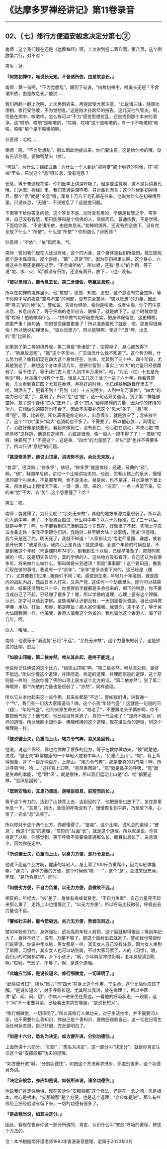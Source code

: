 # 《达摩多罗禅经讲记》第11卷录音

------

## 02、〖七〗修行方便道安般念决定分第七②

南师：这个我们现在还是《达摩禅经》啊，上次讲到卷二第八啊，第八页，这个倒数第六行，对不对？

男生：对。

**『何故初禅中，唯说长无短。不舍诸所依，由是故息长。』**

南师：第一句啊，“不为觉想乱”，跟到下句说，“何故初禅中，唯说长无短？不舍诸所依，由是故息长。”他说……

我们再翻一翻上次啊，上次再倒转来，再提起使大家注意，“此说诸三昧，随顺功德相，修行安住彼，不为觉想乱。”这是刚才孙医师的报告，这几天他气管炎，啊，但是在病中、咳嗽中，怎么样可以“不为”感觉思想扰乱，还是找到那个本来的清净，这“哎哟、哎哟”是咳嗽的，“哎嗨、哎嗨”这个是咳嗽的，有一个不咳嗽的“咳咳、咳咳”那个是不咳嗽的啊。

孙医师：哈哈……

南师：嗯，“不为觉想乱”，那么因此他提出来，你们要注意，这是给你参的哦，没有告诉你哦，要你智慧去（参）。

“何故”，为什么；翻成白话：为什么一个人到达“初禅定”那个境界的时候，在“初禅”里头，只说这个“息”呀长息，没有短息？

长息，等于普通现在讲，你们医学上讲深呼吸了。但是要注意啊，这不是只讲鼻孔哦，《（达摩）禅经》里，我们普通讲深呼吸，只对鼻孔而言；这个时候到初禅境界，那个“息”就是“全息”哦，浑身十万八千毛孔都在往来。他说为什么在初禅境界里，只说长息，“无短”、不说短息了？这是提问题。

下面等于给你答复问题，这个答复不是…光听没有用的，学佛是智慧之学，常常讲，自己没有智慧，那只能够叫是个信佛的人，信仰而已，普通宗教，不是学佛。下面给你答，“不舍诸所依，由是故息长。”初禅的境界，还没有完全放下，没有完全放下什么？“所依”。什么是“所依”？你知道么？孙医师？

孙医师：“所依”，“依”风而来，气。

南师：譬如我们现在人还没有死，这个四大身，这个身体是我们所依的。能生能死那个是本性自性，那个是能，“能”；这是“所”。因为在初禅里头啊，这个身心、六根这些作用还是摆在这里，“不舍诸所依”，所以呢，还有“息长”的作用，等于说“地、水、火、风”都没有归位，还没有离开，放下…（也）没有。

**『彼以觉想力，能令息去长，第二舍诸依，势羸故息短。』**

所以在初禅的境界里头，他“觉想”，感觉、知觉、思想，这个念没有完全空掉，等于你刚才写的报告“空与不空”的问题，没有完全空掉，“彼以觉想”的力量，因此啊“息去”的时候“长”。譬如说，告诉你经验，像你是咳嗽、或者生病，你宁可注意出息、长息出去了，等于把病的也带出去、散掉了，就是放下了。这个时候你觉得“哎呀！怕咳嗽啊什么……”拼命做气功呼吸想充实，把身体保留住，这更糟糕，病更严重！换句话，你的觉受痛苦更重了！所以准备要死了就走，嗯，那走得很痛快！所以他说初禅里头，“彼以觉想力”，所以能够啊，使这个“息”啊，出去的“息”比较长。

如果到了第二禅的境界呢，第二禅是“舍诸依”了，空得掉了，身心都放得下了。“势羸故息短”，“羸”这个字念léi，广东话念什么我不知道了。这个势力啊，什么势力呢？像我们现在四大这个身体还在，生命，尤其到了三十中、四十阶段，尤其是到老了，越想这个身体多活几年，想把它留到；事实上“四大”的力量已经很羸弱了，留不住了。等于我们古人说“人到中年万事休”，哈，“月到（过）十五是光明少”啊，月亮每个月有个十五，但是人生几次？活了一辈子六十年，你看算算看，几次看到真正圆？尤其在香港，月亮好的时候，他已经躲到跳舞厅里去了，哈，喝酒去了，更看不到！“月到（过）十五光明少，人到中年万事休”，“四大”的势力已经“羸”了、羸弱了，所以“息”也“短”，这一句话双关道理。到了第二禅能够空掉，放了这个身体“四大”放开了。这个“四大”给你障碍的力量，因为你的修持的功力，它想做你的障碍也不会了。因此不需要补充这个“风大”多了，“息”呢很“短”，嗯，比较短。所以真得道修定的人，出息很长，就是放空了；念头放空了，这个“四大”里头“风大”也消耗也不多了，不需要了。所以他心脏…，真得定了，心脏好像是快要死，看起来像死亡，没有死亡，他心脏在跳动，本来心脏“咚咚咚咚”这样跳，他真在定境界，心脏是很慢，像一般人一摸不得了了！一摸脉“哎呀，快要死了！”不是这个，这是身、“四大”的力量弱了，所以“息”也并不需要多了，所以只讲“息短”的问题。

**『甚深修多罗，佛说山顶泉，涓流势不远，余处无来故。』**

“甚深”，很深的；“修多罗”，佛经，“修多罗”就是佛经，经藏，经典的“经”，啊。“佛”，释迦牟尼佛，讲过一个比喻讲功夫的，他说，你看山顶上的泉水，慢慢流的那个叫泉水，不是瀑布啊，也不是溪水，泉是泉，也不是井，井水是地下冒上来，泉水是山上慢慢流下来，一滴一滴，嗯，来的。“涓流”，一点一点流下来，它的来“势”不大、去“势”…这个意思懂了？哈？

男生：嗯。

南师：势就薄了。为什么呢？“余处无来故”，其他的地方来源力量很弱了。所以我们人到中年，老了，不管男女超过…什么叫中年？以六十为标准，过了三十以后，就是中年了！呵，你不要看到自己活到四五十岁现在，好像很了不起，实际上早应该准备走路！像我平常跟你们讲，我随时…甚至跟大陆上谈事情，我说“注意哦，我今天是签了约，明天死了，我就不知道！”人家都认为“南老师爱国、谦虚，或者爱开玩笑！”我是真话，我内心上是真话！就这道理，到这个年龄的时候就是，不是到我这个年龄（师讲课时年74岁），到我到五十以后，已经早准备了，那随时死掉的！哎，这是切实告诉你，真的学佛的人，这些地方没有看开，自己还认为有很多年，将来做什么做什么，那叫做昏头到透顶！那是“事事颠”！这个要知道。像我们现在做的事情，我说有一个“余年”，“余年”是多余剩下来的，这已经是（赚了），尤其像我们过来…跟你们不同；喏，感觉到生来…年轻几十年碰到，就是国内的战乱内战，然后日本人打来、又共产党…这任何一个劫数里头，随时可以结束生命，结果还活到七八十岁，你觉得后半截都是多余捡来的，剩下的利息，你不要当成自己了不起，已经赚了很多了！嗯，所以学佛的道理，心理上要有这个理解、认识，那才可以谈到学佛。这些理解认识都没有，一天到黑昏头昏脑，自己也叫做学佛、用功、打坐，那你，那是瞎扯！那大家你骗我、我骗你，差不多了，等于黄大仙跟我俩一样，他骗我，香港人骗我这个外省的，我也骗他这个香港人，骗了好几年，呵。

众人：哈哈……

南师：他说等于“涓流势”已经“不远”，“余处无来故”，这个力量来的弱了，这是佛说的比喻，然后：

**『如彼山顶喻，第二依亦然。唯从其处起，是终不能远。』**

他说你记住佛说的这个比方，“如彼山顶喻”啊，“第二依亦然，唯从其处起，是终不能远。”所以你懂这个道理，并理同道、修道的道理，并理同修道的道理，这个原则是一样的，他说你懂了佛的山顶上泉水这个比方的话，“第二依亦然”，到了第二禅境界，那个所依的力量也是很弱了；“亦然”，同样道理。

所以它从本地起来这一点作用，其来处都是“不远”。譬如我们讲，讲普通一个“气”，我们有一句话大家知道吗？嗨，这个小孩“年轻气盛”！这就是一句道的问（题），“年轻气盛”，他的来源生命充沛；“格老了”，不要跟老头子俩吵啊、你不要把他气死了！他气短、他已经没有来源了，真的一气会死了！“是终不能远”，同样的道理。所以我刚才跟你讲，佛理修持的这个道理，现在讲生命的道理，同这个佛理是一样。

**『彼说健士夫，负重而上山。竭力令气奔，息风急回转。』**

他说，说这个佛经，佛也给你做了很多的比方，等于在教你做功夫。“彼”就是他，说过，“健士夫”非常健康的一个年轻人或者中年人，“负重而上山”。“竭”，背上背得很重，背了一百斤两百斤，上爬山，“竭力令气奔”，那是要真的力气喽！啊，所以呼吸“哈、哈……”这样背上去啊。“息风急回转”，“风”就是鼻子的呼吸，“息”就是生命的本能，“息”跟“风”，就是很快，所以我们运动上山是“哈、哈”都要这样，“息风急回转”。

**『既到安隐处，其息乃调适。是喻说彼息，前短而后长。』**

等于这个有力的，达到了山顶背上去，达到目的了，他把重担也放下了，坐在那里休息一下。“其息”，风大，急促的呼吸没有了，慢慢恢复到平静，乃至放下来，心空了，完全“息”调顺了。

所以你对于这个两个比方，你都懂得了。“是喻”，这个比喻，说风息的道理；“彼息”，他这个“息”的道理，“前短而”后面“长”，就是这个道理。所以就是说，你真得定了以后，你感觉到，等于呼吸不需要像普通那么长，而且出息长了、进息很少，因为你在定中。

**『所说健士夫，负重而上山。以身力方便，是乃令息长。』**

他说下面这个比方啊，健康的年轻人，身上背了100斤负重爬山，因为年轻体能够，“身力”，身体力量的方便，这个时候他“嗨——”，这个“息”，息进来很充满，年轻，“是乃令息长”。同时，

**『如彼劣方便，不自力负重。以无力方便，息微故不远。』**

相反的，年纪大，“劣”差了，身体有病或者衰老。“不自力负重”，自己力量背不起来那么重了，走路上山也慢慢走了。“以无力方便”，所以呼吸比较微弱，呼吸出去力量也不远。

**『譬如壮夫射，能令箭极远。劣力无方便，势弱去则近。』**

譬如年轻有力的、身体强壮、武功高的年轻人射箭，这个箭就射得很远；等到年纪大了、身体不好了，没有…力量不够了，那这个箭射出去就近了。譬如我也常跟你们说笑话，你说中年以后，男女都是一样，其实女人自己没有注意，因为女人坐到了屙尿，习惯性，其实女人也可以站到屙，不过大家习惯了，人的（习惯）。嗯，我们小的时候都讲嘛，乡下小孩子，“嗬，少年屙尿冲过街啊，老年屙尿滴到鞋啊。”哎哟，气弱了，不够了，啊，是这个道理。

**『此喻应当知，是说长短义。修行细微觉，一切谛明了。』**

“此喻应当知”，所以“风力”同“四大”在身上这个作用，于生命，这个比喻你应该了解。“是说长短义”，对于呼吸长短，尤其所以我讲，放在病理上，所以中医讲“望、闻、问、切”，你病人一进来坐在旁边，一看他的呼吸状态，一观察，这个“闻”不一定要耳朵，已经看出来病在哪里，“是说长短义”。

“修行细微觉，一切谛明了。”所以真修行人做功夫，对于生活生命，并不需要问人家，也不需要什么善知识，你自己是个善知识，要微细观察自己，这一切在日常生活任何状态里，自己仔细，完全是明白了。

**『如是十六分，悉名为决定。如方便升进，分别功德住。』**

上面所讲十六部分、“如是”；“悉名为决定”，这一部分叫“决定分”，就是你肯定认识这个做“安那般那”功夫的道理。

“如方便升进”啊，“分别功德住”，如由这个方法再求进步，那差别很多，这个功德另外讲。

**『决定安般念，亦应如是说。如彼所未说，诸余功德住。』**

他说我们肯定性地讲，现在告诉你“安那般那”这个修法，还是在一念之间，念是根本，唯心是根本，“安那般那”是个方便。也是这个道理，“亦应如是说”。那么有些佛经上把经验没有留下来，一切的功德有很多了。

**『是故我当说，如其决定分。』**

因此，我现在告诉你这一部分所讲的，肯定、认识什么叫“安般”呼吸的道理，修这个方法的。

注：本书根据南怀瑾老师1992年香港录音整理，定稿于2023年3月

